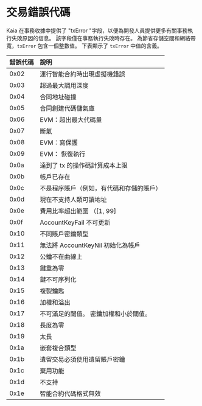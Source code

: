# 交易錯誤代碼

Kaia 在事務收據中提供了 "txError "字段，以便為開發人員提供更多有關事務執行失敗原因的信息。 該字段僅在事務執行失敗時存在。 為節省存儲空間和網絡帶寬，`txError` 包含一個整數值。 下表顯示了 `txError` 中值的含義。

| 錯誤代碼 | 說明                                                                      |
| :--- | :---------------------------------------------------------------------- |
| 0x02 | 運行智能合約時出現虛擬機錯誤                                                          |
| 0x03 | 超過最大調用深度                                                                |
| 0x04 | 合同地址碰撞                                                                  |
| 0x05 | 合同創建代碼儲氣庫                                                               |
| 0x06 | EVM：超出最大代碼量                                                             |
| 0x07 | 斷氣                                                                      |
| 0x08 | EVM：寫保護                                                                 |
| 0x09 | EVM： 恢復執行                                                               |
| 0x0a | 達到了 tx 的操作碼計算成本上限                                                       |
| 0x0b | 帳戶已存在                                                                   |
| 0x0c | 不是程序賬戶（例如，有代碼和存儲的賬戶）                                                    |
| 0x0d | 現在不支持人類可讀地址                                                             |
| 0x0e | 費用比率超出範圍 （[1, 99\] |
| 0x0f | AccountKeyFail 不可更新                                                     |
| 0x10 | 不同賬戶密鑰類型                                                                |
| 0x11 | 無法將 AccountKeyNil 初始化為帳戶                                                |
| 0x12 | 公鑰不在曲線上                                                                 |
| 0x13 | 鍵重為零                                                                    |
| 0x14 | 鍵不可序列化                                                                  |
| 0x15 | 複製鑰匙                                                                    |
| 0x16 | 加權和溢出                                                                   |
| 0x17 | 不可滿足的閾值。 密鑰加權和小於閾值。                                                     |
| 0x18 | 長度為零                                                                    |
| 0x19 | 太長                                                                      |
| 0x1a | 嵌套複合類型                                                                  |
| 0x1b | 遺留交易必須使用遺留賬戶密鑰                                                          |
| 0x1c | 棄用功能                                                                    |
| 0x1d | 不支持                                                                     |
| 0x1e | 智能合約代碼格式無效                                                              |

